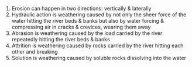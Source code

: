 1. Erosion can happen in two directions: vertically & laterally
2. Hydraulic action is weathering caused by not only the sheer force of the water hitting the river beds & banks but also by water forcing & compressing air in cracks & crevices, wearing them away
3. Abrasion is weathering caused by the load carried by the river repeatedly hitting the river beds & banks
4. Attrition is weathering caused by rocks carried by the river hitting each other and breaking
5. Solution is weathering caused by soluble rocks dissolving into the water
